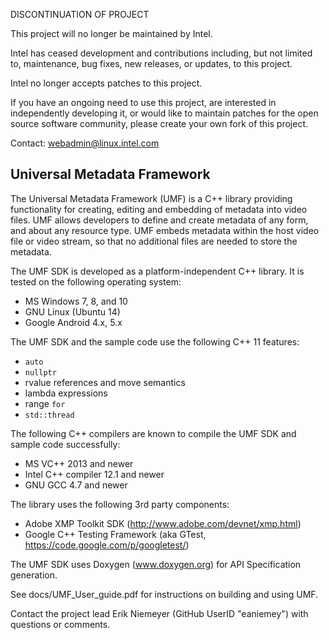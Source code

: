 DISCONTINUATION OF PROJECT

This project will no longer be maintained by Intel.

Intel has ceased development and contributions including, but not limited to, maintenance, bug fixes, new releases, or updates, to this project.  

Intel no longer accepts patches to this project.

If you have an ongoing need to use this project, are interested in independently developing it, or would like to maintain patches for the open source software community, please create your own fork of this project.  

Contact: webadmin@linux.intel.com

Universal Metadata Framework
------------------------

The Universal Metadata Framework (UMF) is a C++ library providing functionality for creating, editing and embedding of metadata into video files.
UMF allows developers to define and create metadata of any form, and about any resource type.
UMF embeds metadata within the host video file or video stream, so that no additional files are needed to store the metadata.

The UMF SDK is developed as a platform-independent C++ library. It is tested on the following operating system:
* MS Windows 7, 8, and 10
* GNU Linux (Ubuntu 14)
* Google Android 4.x, 5.x

The UMF SDK and the sample code use the following C++ 11 features:
* `auto`
* `nullptr`
* rvalue references and move semantics
* lambda expressions
* range `for`
* `std::thread`

The following C++ compilers are known to compile the UMF SDK and sample code successfully:
* MS VC++ 2013 and newer
* Intel C++ compiler 12.1 and newer
* GNU GCC 4.7 and newer


The library uses the following 3rd party components:
* Adobe XMP Toolkit SDK (http://www.adobe.com/devnet/xmp.html)
* Google C++ Testing Framework (aka GTest, https://code.google.com/p/googletest/)

The UMF SDK uses Doxygen (www.doxygen.org) for API Specification generation.

See docs/UMF_User_guide.pdf for instructions on building and using UMF.

Contact the project lead Erik Niemeyer (GitHub UserID "eaniemey") with questions or comments.
